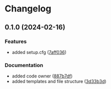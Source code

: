 # Changelog

## 0.1.0 (2024-02-16)


### Features

* added setup.cfg ([7aff036](https://github.com/OHDSI/Hestia/commit/7aff036b5b1e437220c725532d063eccddb97a8c))


### Documentation

* added code owner ([887b7df](https://github.com/OHDSI/Hestia/commit/887b7dfa3e494c21e84d548df19e1ddc5e09eaf0))
* added templates and file structure ([3d33b3d](https://github.com/OHDSI/Hestia/commit/3d33b3d399144224116690ef1ddc215f229f3413))
